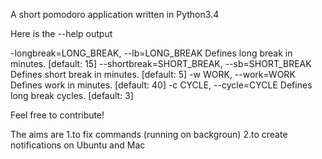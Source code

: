 A short pomodoro application written in Python3.4 

Here is the --help output

-longbreak=LONG_BREAK, --lb=LONG_BREAK
                        Defines long break in minutes. [default: 15]
  --shortbreak=SHORT_BREAK, --sb=SHORT_BREAK
                        Defines short break in minutes. [default: 5]
  -w WORK, --work=WORK  Defines work in minutes. [default: 40]
  -c CYCLE, --cycle=CYCLE
                        Defines long break cycles. [default: 3]


Feel free to contribute!

The aims are
1.to fix commands (running on backgroun)
2.to create notifications on Ubuntu and Mac
